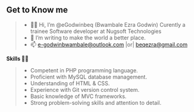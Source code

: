 **Get to Know me**
--
> - 🙋‍♂️ Hi, I’m @eGodwinbeq (Bwambale Ezra Godwin) Curently a trainee  Software developer at Nugsoft Technologies
> - 👀 I’m  writing to make the world a better place.
> - 📫 e-godwinbwambale@outlook.com |or|  beqezra@gmail.com

 **Skills 🧑‍💻**
> - Competent in PHP programming language.
> - Proficient with MySQL database management.
> - Understanding of HTML & CSS.
> - Experience with Git version control system.
> - Basic knowledge of MVC frameworks.
> - Strong problem-solving skills and attention to detail.



<!---
eGodwinbeq/eGodwinbeq is a ✨ special ✨ repository because its `README.md` (this file) appears on your GitHub profile.
You can click the Preview link to take a look at your changes.
--->
